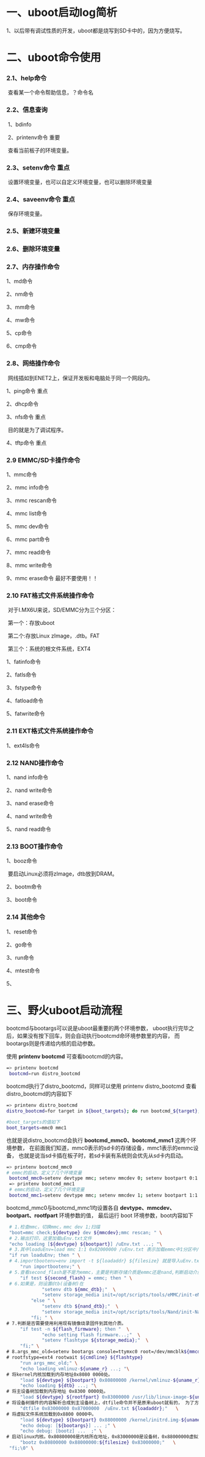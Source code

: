 # 一、uboot启动log简析

​    1、以后带有调试性质的开发，uboot都是烧写到SD卡中的，因为方便烧写。

 

 

# 二、uboot命令使用 

### 2.1、help命令

​    查看某一个命令帮助信息，？命令名

 

### 2.2、信息查询

​    1、bdinfo

 

​    2、printenv命令 重要

​    查看当前板子的环境变量。

 

### 2.3、setenv命令 重点

​    设置环境变量，也可以自定义环境变量，也可以删除环境变量

 

### 2.4、saveenv命令 重点

​    保存环境变量。

 

### 2.5、新建环境变量 

 

 

### 2.6、删除环境变量

 

 

 

### 2.7、内存操作命令

1、md命令

 

 

 

2、nm命令

 

 

3、mm命令

 

 

4、mw命令

 

 

5、cp命令

 

 

6、cmp命令

 

 

 

### 2.8、网络操作命令 

​    网线插如到ENET2上，保证开发板和电脑处于同一个网段内。

1、ping命令 重点

 

 

2、dhcp命令

 

 

3、nfs命令 重点

​    目的就是为了调试程序。

 

4、tftp命令 重点

 

### 2.9 EMMC/SD卡操作命令

1、mmc命令

 



 

 

2、mmc info命令

 

 

3、mmc rescan命令

 

 

4、mmc list命令

 

 

 

5、mmc dev命令

 

 

6、mmc part命令

 

 

7、mmc read命令

 

 

8、mmc write命令

 

 

 

9、mmc erase命令 最好不要使用！！

 

 

### 2.10 FAT格式文件系统操作命令

​    对于I.MX6U来说，SD/EMMC分为三个分区：

​    第一个：存放uboot

​    第二个:存放Linux zImage，.dtb。FAT

​    第三个：系统的根文件系统，EXT4

 

 

1、fatinfo命令

 

 

2、fatls命令

 

 

3、fstype命令

 

 

 

4、fatload命令

 

 

 

5、fatwrite命令

 

 

### 2.11 EXT格式文件系统操作命令

1、ext4ls命令

 

 

### 2.12 NAND操作命令

 

1、nand info命令






2、nand write命令

 

 

3、nand erase命令

 

 

4、nand write命令

 

 

5、nand read命令

 

 

### 2.13 BOOT操作命令

1、booz命令

​    要启动Linux必须将zImage，dtb放到DRAM。

 

2、bootm命令

 

 

3、boot命令

 

 

### 2.14 其他命令

1、reset命令

 

 

 

2、go命令

 

 

 

3、run命令

 

 

4、mtest命令

 

 

5、

 

 

# 三、野火uboot启动流程

bootcmd与bootargs可以说是uboot最重要的两个环境参数， uboot执行完毕之后，如果没有按下回车，则会自动执行bootcmd命环境参数里的内容， 而bootargs则是传递给内核的启动参数。

使用 **printenv bootcmd** 可查看bootcmd的内容。

```sh
=> printenv bootcmd
 bootcmd=run distro_bootcmd
```

 bootcmd执行了distro_bootcmd，同样可以使用 printenv distro_bootcmd 查看distro_bootcmd的内容如下

```sh
=> printenv distro_bootcmd
distro_bootcmd=for target in ${boot_targets}; do run bootcmd_${target}; done

#boot_targets的值如下
boot_targets=mmc0 mmc1
```

 也就是说distro_bootcmd会执行 **bootcmd_mmc0、bootcmd_mmc1** 这两个环境参数， 在前面我们知道，mmc0表示的sd卡的存储设备，mmc1表示的emmc设备， 也就是说当sd卡插在板子时，若sd卡装有系统则会优先从sd卡内启动。

```sh
=> printenv bootcmd_mmc0
# emmc的启动，定义了几个环境变量
 bootcmd_mmc0=setenv devtype mmc; setenv mmcdev 0; setenv bootpart 0:1 ; setenv rootfpart 0:2 ; run boot
 => printenv bootcmd_mmc1
 # emmc的启动，定义了几个环境变量
 bootcmd_mmc1=setenv devtype mmc; setenv mmcdev 1; setenv bootpart 1:1 ; setenv rootfpart 1:2 ; run boot
```

 bootcmd_mmc0与bootcmd_mmc1均设置各自 **devtype、mmcdev、bootpart、rootfpart** 环境参数的值， 最后运行 boot 环境参数，boot内容如下

```sh
 # 1.检查mmc，切换mmc，mmc dev 1;扫描
 "boot=mmc check;${devtype} dev ${mmcdev};mmc rescan; " \
 # 2.输出打印，这里加载uEnv.txt文件
 "echo loading [${devtype} ${bootpart}] /uEnv.txt ...; "\
 # 3.其中loaduEnv=load mmc 1:1 0x82000000 /uEnv.txt 表示加载emmc中1分区中/uEnv.txt到内存0x82000000中，如果加载成功，则继续
 "if run loaduEnv; then " \
 # 4.importbootenv=env import -t ${loadaddr} ${filesize} 就是导入uEnv.txt里的环境变量
     "run importbootenv;" \
 # 5.查看second_flash是不是为emmc，主要是判断存储介质是emmc还是nand,判断启动介质类型，设置 dtb、storage、init 环境参数。
     "if test ${second_flash} = emmc; then " \
 # 6.如果是，则设置dtb(设备树)在
             "setenv dtb ${mmc_dtb};"  \
             "setenv storage_media init=/opt/scripts/tools/eMMC/init-eMMC-flasher-v3.sh;"  \
         "else " \
             "setenv dtb ${nand_dtb};"  \
             "setenv storage_media init=/opt/scripts/tools/Nand/init-Nand-flasher-v1.sh;"  \
         "fi; " \
# 7.判断是否需要使用利用现有镜像烧录固件到其他介质。    
     "if test -n ${flash_firmware}; then "  \
             "echo setting flash firmware...;"  \
             "setenv flashtype ${storage_media};"  \
     "fi;" \
# 8.args_mmc_old=setenv bootargs console=ttymxc0 root=/dev/mmcblk${mmcdev}p2 rw \
# rootfstype=ext4 rootwait ${cmdline} ${flashtype}
     "run args_mmc_old;" \
     "echo loading vmlinuz-${uname_r} ...; "\
# 将kernel内核加载到内存地址0x8080 0000处。
     "load ${devtype} ${bootpart} 0x80800000 /kernel/vmlinuz-${uname_r};"\
     "echo loading ${dtb} ...; "\
# 将主设备树加载到内存地址 0x8300 0000处。
     "load ${devtype} ${rootfpart} 0x83000000 /usr/lib/linux-image-${uname_r}/${dtb};"\
# 将设备树插件的内容解析合成到主设备树上，dtfile命令并不是原来uboot就有的， 为了方便用户使用/boot/uEnv.txt文件使用设备树插件而添加的，有兴趣的读者可自行查看相关源码。
     "dtfile 0x83000000 0x87000000  /uEnv.txt ${loadaddr};"   \
# 将虚拟文件系统加载到0x8800 0000中。
     "load ${devtype} ${bootpart} 0x88000000 /kernel/initrd.img-${uname_r};"\
     "echo debug: [${bootargs}] ... ;" \
     "echo debug: [bootz] ...  ;" \
# 启动linux内核。0x80800000是内核所在地址，0x83000000是设备树，0x88000000虚拟文件系统，initrd.img
     "bootz 0x80800000 0x88000000:${filesize} 0x83000000;"   \
 "fi;\0" \
```

​    

 

 